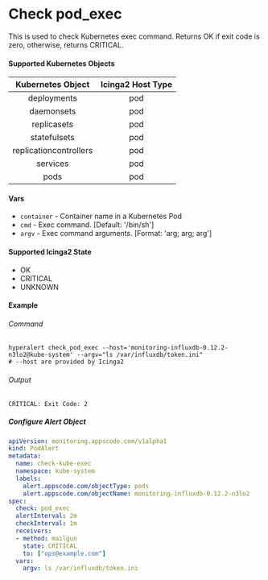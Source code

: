 # Check pod_exec

This is used to check Kubernetes exec command. Returns OK if exit code is zero, otherwise, returns CRITICAL.

#### Supported Kubernetes Objects

| Kubernetes Object      | Icinga2 Host Type |
| :---:                  | :---:             |
| deployments            | pod               |
| daemonsets             | pod               |
| replicasets            | pod               |
| statefulsets           | pod               |
| replicationcontrollers | pod               |
| services               | pod               |
| pods                   | pod               |

#### Vars

* `container` - Container name in a Kubernetes Pod
* `cmd` - Exec command. [Default: '/bin/sh']
* `argv` - Exec command arguments. [Format: 'arg; arg; arg']

#### Supported Icinga2 State

* OK
* CRITICAL
* UNKNOWN

#### Example
###### Command
```console
hyperalert check_pod_exec --host='monitoring-influxdb-0.12.2-n3lo2@kube-system' --argv="ls /var/influxdb/token.ini"
# --host are provided by Icinga2
```
###### Output
```
CRITICAL: Exit Code: 2
```

##### Configure Alert Object
```yaml
apiVersion: monitoring.appscode.com/v1alpha1
kind: PodAlert
metadata:
  name: check-kube-exec
  namespace: kube-system
  labels:
    alert.appscode.com/objectType: pods
    alert.appscode.com/objectName: monitoring-influxdb-0.12.2-n3lo2
spec:
  check: pod_exec
  alertInterval: 2m
  checkInterval: 1m
  receivers:
  - method: mailgun
    state: CRITICAL
    to: ["ops@example.com"]
  vars:
    argv: ls /var/influxdb/token.ini
```
